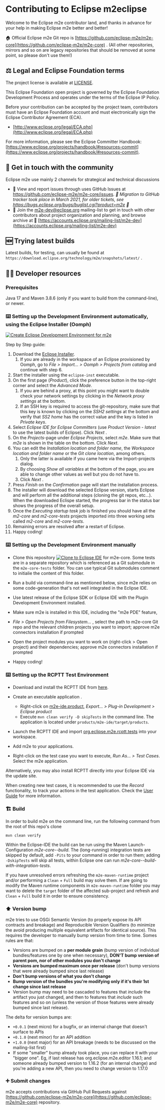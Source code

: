 # Contributing to Eclipse m2eclipse

Welcome to the Eclipse m2e contributor land, and thanks in advance for your help in making Eclipse m2e better and better!

🏠 Official Eclipse m2e Git repo is [https://github.com/eclipse-m2e/m2e-core](https://github.com/eclipse-m2e/m2e-core) . (All other repositories, mirrors and so on are legacy repositories that should be removed at some point, so please don't use them!)

## ⚖️ Legal and Eclipse Foundation terms

The project license is available at [LICENSE](LICENSE).

This Eclipse Foundation open project is governed by the Eclipse Foundation
Development Process and operates under the terms of the Eclipse IP Policy.

Before your contribution can be accepted by the project team, 
contributors must have an Eclipse Foundation account and 
must electronically sign the Eclipse Contributor Agreement (ECA).

* [http://www.eclipse.org/legal/ECA.php](http://www.eclipse.org/legal/ECA.php)

For more information, please see the Eclipse Committer Handbook:
[https://www.eclipse.org/projects/handbook/#resources-commit](https://www.eclipse.org/projects/handbook/#resources-commit).

## 💬 Get in touch with the community

Eclipse m2e use mainly 2 channels for strategical and technical discussions

* 🐞 View and report issues through uses GitHub Issues at https://github.com/eclipse-m2e/m2e-core/issues. _📜 Migration to GitHub tracker took place in March 2021, for older tickets, see https://bugs.eclipse.org/bugs/buglist.cgi?product=m2e 📜_
* 📧 Join the m2e-dev@eclipse.org mailing-list to get in touch with other contributors about project organization and planning, and browse archive at 📜 [https://accounts.eclipse.org/mailing-list/m2e-dev](https://accounts.eclipse.org/mailing-list/m2e-dev)

## 🆕 Trying latest builds

Latest builds, for testing, can usually be found at `https://download.eclipse.org/technology/m2e/snapshots/latest/` .

## 🧑‍💻 Developer resources

### Prerequisites

Java 17 and Maven 3.8.6 (only if you want to build from the command-line), or newer.

### ⌨️ Setting up the Development Environment automatically, using the Eclipse Installer (Oomph)

[![Create Eclipse Development Environment for m2e](https://download.eclipse.org/oomph/www/setups/svg/m2e.svg)](https://www.eclipse.org/setups/installer/?url=https://raw.githubusercontent.com/eclipse-m2e/m2e-core/main/setup/m2eDevelopmentEnvironmentConfiguration.setup&show=true "Click to open Eclipse-Installer Auto Launch or drag into your running installer")

Step by Step guide:

1. Download the [Eclipse Installer](https://wiki.eclipse.org/Eclipse_Installer).  
	1. If you are already in the workspace of an Eclipse provisioned by Oomph, go to *File > Import... > Oomph > Projects from catalog* and continue with step 6.
2. Start the installer using the `eclipse-inst` executable.
3. On the first page (*Product*), click the preference button in the top-right corner and select the *Advanced Mode*.
    1. If you are behind a proxy, at this point you might want to double check your network settings by clicking in the *Network proxy settings* at the bottom.
    2. If an SSH key is required to access the git-repository, make sure that this key is known by clicking on the *SSH2 settings* at the bottom and verify that *SS2 home* has the correct value and the key is listed in *Private keys*.
4. Select *Eclipse IDE for Eclipse Committers* (use *Product Version - latest* to use the latest builds of Eclipse). Click *Next* .
5. On the *Projects*-page under *Eclipse Projects*, select *m2e*. Make sure that *m2e* is shown in the table on the bottom. Click *Next*.
6. You can edit the *Installation location and folder name*, the *Workspace location and folder name* or the *Git clone location*, among others.
    1. Only the latter is available if you came here via the Import-projects dialog.
    2. By choosing *Show all variables* at the bottom of the page, you are able to change other values as well but you do not have to.
    3. Click *Next* .
7. Press *Finish* on the *Confirmation* page will start the installation process. 
8. The installer will download the selected Eclipse version, starts Eclipse and will perform all the additional steps (cloning the git repos, etc...). When the downloaded Eclispe started, the progress bar in the status bar shows the progress of the overall setup.
9. Once the *Executing startup task* job is finished you should have all the *m2-core* and *m2-core-tests* projects imported into three working sets called *m2-core*  and *m2-core-tests*.
10. Remaining errors are resolved after a restart of Eclipse.
11. Happy coding!

### ⌨️ Setting up the Development Environment manually

* Clone this repository <a href="https://mickaelistria.github.io/redirctToEclipseIDECloneCommand/redirect.html"><img src="https://mickaelistria.github.io/redirctToEclipseIDECloneCommand/cloneToEclipseBadge.png" alt="Clone to Eclipse IDE"/></a> for m2e-core.
Some tests are in a separate repository which is referenced as a Git submodule in the `m2e-core-tests` folder. You can use typical Git submodules comment to initialie the content of this folder.

* Run a build via command-line as mentioned below, since m2e relies on some code-generation that's not well integrated in the Eclipse IDE.
* Use latest release of the Eclipse SDK or Eclipse IDE with the Plugin Development Environment installed.
* Make sure m2e is installed in this IDE, including the "m2e PDE" feature,
* _File > Open Projects from Filesystem..._ , select the path to m2e-core Git repo and the relevant children projects you want to import; approve m2e connectors installation if prompted
* Open the project modules you want to work on (right-click > Open project) and their dependencies; approve m2e connectors installation if prompted
* Happy coding!

### ⌨️ Setting up the RCPTT Test Environment

* Download and install the RCPTT IDE from [here](https://www.eclipse.org/rcptt/download/).

* Create an executable application .
    * Right-click on [m2e-ide.product](products/m2e-ide/m2e-ide.product), *Export... > Plug-in Development > Eclipse product*
    * Execute `mvn clean verify -D skipTests` in the command line. The application is located under `products/m2e-ide/target/products`.
 
 * Launch the RCPTT IDE and import [org.eclipse.m2e.rcptt.tests](org.eclipse.m2e.rcptt.tests) into your workspace.
 
 * Add m2e to your applications.
 
 * Right-click on the test case you want to execute, *Run As... > Test Cases*. Select the m2e application.
 
Alternatively, you may also install RCPTT directly into your Eclipse IDE via the update site.

When creating new test cases, it is recommended to use the *Record* functionality, to track your actions in the test application. Check the [User Guide](https://www.eclipse.org/rcptt/documentation/userguide/getstarted/) for more information.

### 🏗️ Build

In order to build m2e on the command line, run the following command from the root of this repo's clone

`mvn clean verify`

Within the Eclipse-IDE the build can be run using the Maven Launch-Configuration *m2e-core--build*.
The (long-running) integration tests are skipped by default, add `-Pits` to your command in order to run them; adding `-DskipTests` will skip all tests, within Eclipse one can run *m2e-core--build-with-integration-tests*.

If you have unresolved errors refreshing the `m2e-maven-runtime` project and/or performing a `Clean` + `Full` build may solve them.
If are going to modify the Maven runtime components in `m2e-maven-runtime` folder you may want to delete the `target` folder of the affected sub-project and refresh and `Clean` + `Full` build it in order to ensure consistency.

### ⬆️ Version bump

m2e tries to use OSGi Semantic Version (to properly expose its API contracts and breakage) and Reproducible Version Qualifiers (to minimize the avoid producing multiple equivalent artifacts for identical source). This requires the developer to manually bump version from time to time. Somes rules are that:

* Versions are bumped on a __per module grain__ (bump version of individual bundles/features one by one when necessary), __DON'T bump version of parent pom, nor of other modules you don't change__
* __Versions are bumped maximum once per release__ (don't bump versions that were already bumped since last release)
* __Don't bump versions of what you don't change__
* __Bump version of the bundles you're modifying only if it's their 1st change since last release__
* Version bump may need to be cascaded to features that *include* the artifact you just changed, and then to features that *include* such features and so on (unless the version of those features were already bumped since last release).

The delta for version bumps are:

* `+0.0.1` (next micro) for a bugfix, or an internal change that doesn't surface to APIs
* `+0.1.0` (next minor) for an API addition
* `+1.0.0` (next major) for an API breakage (needs to be discussed on the mailing-list first)
* If some "smaller" bump already took place, you can replace it with your "bigger one". Eg, if last release has org.eclipse.m2e.editor 1.16.1; and someone already bumped version to 1.16.2 (for an internal change) and you're adding a new API, then you need to change version to 1.17.0

### ➕ Submit changes

m2e accepts contributions via GitHub Pull Requests against [https://github.com/eclipse-m2e/m2e-core](https://github.com/eclipse-m2e/m2e-core) repository.

